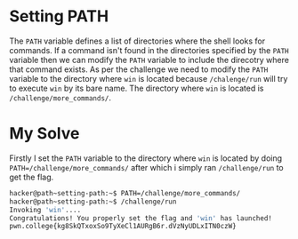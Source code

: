 # Setting PATH
The `PATH` variable defines a list of directories where the shell looks for commands. If a command isn't found in the directories specified by the `PATH` variable then we can modify the `PATH` variable to include the direcotry where that command exists. As per the challenge we need to modify the `PATH` variable to the directory where `win` is located because `/chalenge/run` will try to execute `win` by its bare name. The directory where `win` is located is `/challenge/more_commands/`. 

# My Solve
Firstly I set the `PATH` variable to the directory where `win` is located by doing `PATH=/challenge/more_commands/` after which i simply ran `/challenge/run` to get the flag.
```bash
hacker@path~setting-path:~$ PATH=/challenge/more_commands/
hacker@path~setting-path:~$ /challenge/run
Invoking 'win'....
Congratulations! You properly set the flag and 'win' has launched!
pwn.college{kg8SkQTxoxSo9TyXeCl1AURgB6r.dVzNyUDLxITN0czW}
